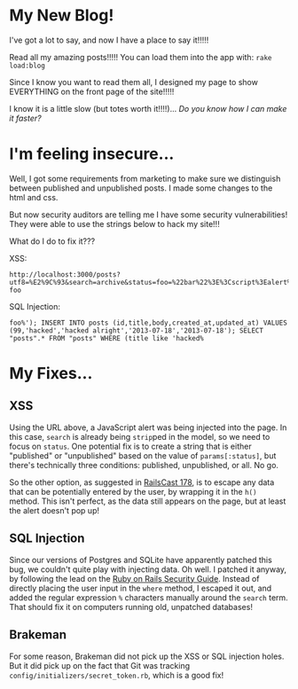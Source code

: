 # My New Blog!

I've got a lot to say, and now I have a place to say it!!!!!

Read all my amazing posts!!!!! You can load them into the app with: `rake load:blog`

Since I know you want to read them all, I designed my page to show EVERYTHING on the front page of the site!!!!!

I know it is a little slow (but totes worth it!!!!)... _Do you know how I can make it faster?_

# I'm feeling insecure...

Well, I got some requirements from marketing to make sure we distinguish between published and unpublished posts. I made some changes to the html and css.

But now security auditors are telling me I have some security vulnerabilities! They were able to use the strings below to hack my site!!!

What do I do to fix it???


XSS:
```
http://localhost:3000/posts?utf8=%E2%9C%93&search=archive&status=foo=%22bar%22%3E%3Cscript%3Ealert%28%22p0wned!!!%22%29%3C/script%3E%3Cp%20data-foo
```

SQL Injection:

```
foo%'); INSERT INTO posts (id,title,body,created_at,updated_at) VALUES (99,'hacked','hacked alright','2013-07-18','2013-07-18'); SELECT "posts".* FROM "posts" WHERE (title like 'hacked%
```

# My Fixes...

## XSS

Using the URL above, a JavaScript alert was being injected into the page. In this case, `search` is already being `strip`ped in the model, so we need to focus on `status`. One potential fix is to create a string that is either "published" or "unpublished" based on the value of `params[:status]`, but there's technically three conditions: published, unpublished, or all. No go.

So the other option, as suggested in [RailsCast 178](http://railscasts.com/episodes/178-seven-security-tips?view=asciicast), is to escape any data that can be potentially entered by the user, by wrapping it in the `h()` method. This isn't perfect, as the data still appears on the page, but at least the alert doesn't pop up!

## SQL Injection

Since our versions of Postgres and SQLite have apparently patched this bug, we couldn't quite play with injecting data. Oh well. I patched it anyway, by following the lead on the [Ruby on Rails Security Guide](http://guides.rubyonrails.org/security.html#sql-injection). Instead of directly placing the user input in the `where` method, I escaped it out, and added the regular expression `%` characters manually around the `search` term. That should fix it on computers running old, unpatched databases!

## Brakeman

For some reason, Brakeman did not pick up the XSS or SQL injection holes. But it did pick up on the fact that Git was tracking `config/initializers/secret_token.rb`, which is a good fix!
